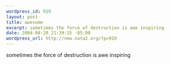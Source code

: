 ```yaml
--- 
wordpress_id: 919
layout: post
title: awesome
excerpt: sometimes the force of destruction is awe inspiring
date: 2004-08-20 21:39:15 -05:00
wordpress_url: http://new.nata2.org/?p=919
---
```

sometimes the force of destruction is awe inspiring
